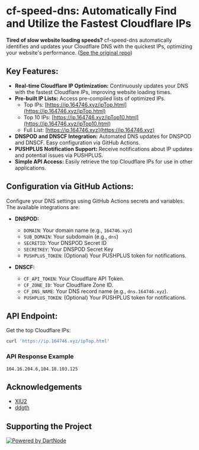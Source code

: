 # cf-speed-dns: Automatically Find and Utilize the Fastest Cloudflare IPs

**Tired of slow website loading speeds?**  cf-speed-dns automatically identifies and updates your Cloudflare DNS with the quickest IPs, optimizing your website's performance. ([See the original repo](https://github.com/ZhiXuanWang/cf-speed-dns))

## Key Features:

*   **Real-time Cloudflare IP Optimization:**  Continuously updates your DNS with the fastest Cloudflare IPs, improving website loading times.
*   **Pre-built IP Lists:** Access pre-compiled lists of optimized IPs.
    *   Top IPs: [https://ip.164746.xyz/ipTop.html](https://ip.164746.xyz/ipTop.html)
    *   Top 10 IPs: [https://ip.164746.xyz/ipTop10.html](https://ip.164746.xyz/ipTop10.html)
    *   Full List: [https://ip.164746.xyz](https://ip.164746.xyz)
*   **DNSPOD and DNSCF Integration:**  Automated DNS updates for DNSPOD and DNSCF.  Easy configuration via GitHub Actions.
*   **PUSHPLUS Notification Support:** Receive notifications about IP updates and potential issues via PUSHPLUS.
*   **Simple API Access:** Easily retrieve the top Cloudflare IPs for use in other applications.

## Configuration via GitHub Actions:

Configure your DNS settings using GitHub Actions secrets and variables. The available integrations are:

*   **DNSPOD:**
    *   `DOMAIN`: Your domain name (e.g., `164746.xyz`)
    *   `SUB_DOMAIN`: Your subdomain (e.g., `dns`)
    *   `SECRETID`: Your DNSPOD Secret ID
    *   `SECRETKEY`: Your DNSPOD Secret Key
    *   `PUSHPLUS_TOKEN`: (Optional) Your PUSHPLUS token for notifications.

*   **DNSCF:**
    *   `CF_API_TOKEN`: Your Cloudflare API Token.
    *   `CF_ZONE_ID`: Your Cloudflare Zone ID.
    *   `CF_DNS_NAME`:  Your DNS record name (e.g., `dns.164746.xyz`).
    *   `PUSHPLUS_TOKEN`: (Optional) Your PUSHPLUS token for notifications.

## API Endpoint:

Get the top Cloudflare IPs:

```bash
curl 'https://ip.164746.xyz/ipTop.html'
```

### API Response Example

```
104.16.204.6,104.18.103.125
```

## Acknowledgements

*   [XIU2](https://github.com/XIU2/CloudflareSpeedTest)
*   [ddgth](https://github.com/ddgth/cf2dns)

## Supporting the Project

[![Powered by DartNode](https://dartnode.com/branding/DN-Open-Source-sm.png)](https://dartnode.com "Powered by DartNode - Free VPS for Open Source")